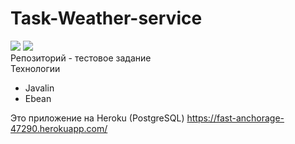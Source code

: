 # Task-Weather-service
<a href="https://codeclimate.com/github/adm1341/Task-Weather-service/maintainability"><img src="https://api.codeclimate.com/v1/badges/8d9f5879cd9e6367719e/maintainability" /></a>
<a href="https://codeclimate.com/github/adm1341/Task-Weather-service/test_coverage"><img src="https://api.codeclimate.com/v1/badges/8d9f5879cd9e6367719e/test_coverage" /></a>
<br>
Репозиторий - тестовое задание<br>
Технологии<br>
- Javalin<br>
- Ebean<br>

Это приложение на Heroku (PostgreSQL) https://fast-anchorage-47290.herokuapp.com/ 